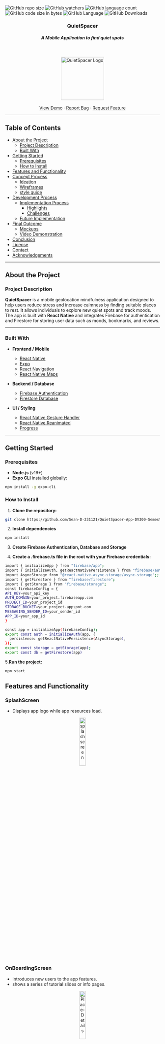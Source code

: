 
<br />

![GitHub repo size](https://img.shields.io/github/repo-size/Sean-D-231121/QuietSpacer-App-DV300-Semester-2-Term-3)
![GitHub watchers](https://img.shields.io/github/watchers/Sean-D-231121/QuietSpacer-App-DV300-Semester-2-Term-3)
![GitHub language count](https://img.shields.io/github/languages/count/Sean-D-231121/QuietSpacer-App-DV300-Semester-2-Term-3)
![GitHub code size in bytes](https://img.shields.io/github/languages/code-size/Sean-D-231121/QuietSpacer-App-DV300-Semester-2-Term-3)
![GitHub Language](https://img.shields.io/github/languages/top/Sean-D-231121/QuietSpacer-App-DV300-Semester-2-Term-3)
![GitHub Downloads](https://img.shields.io/github/downloads/Sean-D-231121/QuietSpacer-App-DV300-Semester-2-Term-3/total)


<h3 align="center">QuietSpacer</h3>
<h5 align="center">A Mobile Application to find quiet spots</h5>
</br>
<p align="center">
  <a href="https://github.com/Sean-D-231121/QuietSpacer-App-DV300-Semester-2-Term-3">
    <img src="assets/logo.png" align="center" alt="QuietSpacer Logo" width="auto" height="140">
  </a>
  <br />
  <br />
  <a href="https://drive.google.com/file/d/1rW7ZWpmjM3x7iSRn6ewZE2RgiZ7SC3zH/view?usp=sharing">View Demo</a>
  ·
  <a href="https://github.com/Sean-D-231121/QuietSpacer-App-DV300-Semester-2-Term-3/issues">Report Bug</a>
  ·
  <a href="https://github.com/Sean-D-231121/QuietSpacer-App-DV300-Semester-2-Term-3/issues">Request Feature</a>
</p>

---

## Table of Contents

* [About the Project](#about-the-project)
  * [Project Description](#project-description)
  * [Built With](#built-with)
* [Getting Started](#getting-started)
  * [Prerequisites](#prerequisites)
  * [How to Install](#how-to-install)
* [Features and Functionality](#features-and-functionality)
* [Concept Process](#concept-process)
  * [Ideation](#ideation)
  * [Wireframes](#wireframes)
  * [style guide](#style-guide)
* [Development Process](#development-process)
  * [Implementation Process](#implementation-process)
    * [Highlights](#highlights)
    * [Challenges](#challenges)
  * [Future Implementation](#future-implementation)
* [Final Outcome](#final-outcome)
  * [Mockups](#mockups)
  * [Video Demonstration](#video-demonstration)
* [Conclusion](#conclusion)
* [License](#license)
* [Contact](#contact)
* [Acknowledgements](#acknowledgements)

---
## About the Project
### Project Description

**QuietSpacer** is a mobile geolocation mindfulness application designed to help users reduce stress and increase calmness by finding suitable places to rest. It allows individuals to explore new quiet spots and track moods. The app is built with **React Native** and integrates Firebase for authentication and Firestore for storing user data such as moods, bookmarks, and reviews.  

---

### Built With

- **Frontend / Mobile**
  - [React Native](https://reactnative.dev/)
  - [Expo](https://expo.dev/)
  - [React Navigation](https://reactnavigation.org/)
  - [React Native Maps](https://github.com/react-native-maps/react-native-maps)

- **Backend / Database**
  - [Firebase Authentication](https://firebase.google.com/)
  - [Firestore Database](https://firebase.google.com/docs/firestore)

- **UI / Styling**
  - [React Native Gesture Handler](https://docs.swmansion.com/react-native-gesture-handler/)
  - [React Native Reanimated](https://docs.swmansion.com/react-native-reanimated/)
  - [Progress](https://www.npmjs.com/package/react-native-progress)

---

## Getting Started

### Prerequisites

- **Node.js** (v16+)
- **Expo CLI** installed globally:
```sh
npm install -g expo-cli
```
### How to Install
1. **Clone the repository:**
```sh
git clone https://github.com/Sean-D-231121/QuietSpacer-App-DV300-Semester-2-Term-3.git
```
2. **Install dependencies**
```sh
npm install
```
3. **Create Firebase Authentication, Database and Storage**

4. **Create a .firebase.ts file in the root with your Firebase credentials:**
```sh
import { initializeApp } from "firebase/app";
import { initializeAuth, getReactNativePersistence } from "firebase/auth";
import AsyncStorage from "@react-native-async-storage/async-storage";;
import { getFirestore } from "firebase/firestore";
import { getStorage } from "firebase/storage";
const firebaseConfig = {
API_KEY=your_api_key
AUTH_DOMAIN=your_project.firebaseapp.com
PROJECT_ID=your_project_id
STORAGE_BUCKET=your_project.appspot.com
MESSAGING_SENDER_ID=your_sender_id
APP_ID=your_app_id
}

const app = initializeApp(firebaseConfig);
export const auth = initializeAuth(app, {
  persistence: getReactNativePersistence(AsyncStorage),
});
export const storage = getStorage(app);
export const db = getFirestore(app)

```
5.**Run the project:**
```sh
npm start
```


## Features and Functionality

### SplashScreen
- Displays app logo while app resources load.
<p align="center">
 <img src="https://github.com/Sean-D-231121/QuietSpacer-App-DV300-Semester-2-Term-3/blob/main/assets/SplashScreen.png" align="center" alt="splashscreen" width="20%" height="auto">
</p>

### OnBoardingScreen
- Introduces new users to the app features.
- shows a series of tutorial slides or info pages.

<p align="center">
<img src="https://github.com/Sean-D-231121/QuietSpacer-App-DV300-Semester-2-Term-3/blob/main/assets/OnboardingScreen.png" align="center" alt="Place-Details" width="20%" height="auto">
</p>
    
### LoginScreen and Signup
- Handles user authentication and signup.
- includes username email/password inputs and profile image for profile display.
<p align="center">
  <img src="https://github.com/Sean-D-231121/QuietSpacer-App-DV300-Semester-2-Term-3/blob/main/assets/SignUp.png" align="center" alt="Signup" width="20%" height="auto">
  <img src="https://github.com/Sean-D-231121/QuietSpacer-App-DV300-Semester-2-Term-3/blob/main/assets/Login.png" align="center" alt="Login" width="20%" height="auto">
</p>

### HomeScreen
- The main screen after login
- Can look on map for nearby locations which have been marked as quiet and peaceful
- Add new places which you yourself find calming and might want to recommend to others
<p align="center">
  <img src="https://github.com/Sean-D-231121/QuietSpacer-App-DV300-Semester-2-Term-3/blob/main/assets/HomeScreen.png" alt="Homescreen" width="20%" />
  <img src="https://github.com/Sean-D-231121/QuietSpacer-App-DV300-Semester-2-Term-3/blob/main/assets/Add-place.png" alt="Add-place" width="20%" />
  <img src="https://github.com/Sean-D-231121/QuietSpacer-App-DV300-Semester-2-Term-3/blob/main/assets/View-place details.png" alt="View-place-details" width="20%" />
</p>

### Dashboard
- The main dashboard after login.
- Likely displays summaries of user data, moods, or visited places.
<p align="center">
<img src="https://github.com/Sean-D-231121/QuietSpacer-App-DV300-Semester-2-Term-3/blob/main/assets/Dashboard.png" align="center" alt="Dashboard" width="20%" height="auto">
</p>

### BookmarkScreen
- Shows places the user has bookmarked or favorited.
- Each card includes details like place name, calm score and location
<p align="center">
<img src="https://github.com/Sean-D-231121/QuietSpacer-App-DV300-Semester-2-Term-3/blob/main/assets/BookmarkScreen.png" align="center" alt="BookmarkScreen" width="20%" height="auto">
</p>

### PlaceDetailsScreen
- Displays detailed information for a specific place.
- Can bookmark the place for if wanting to be found later
- Add and view other user reviews
- look at calm score
<p align="center">
<img src="https://github.com/Sean-D-231121/QuietSpacer-App-DV300-Semester-2-Term-3/blob/main/assets/Place-Details.png" align="center" alt="Place-Details" width="20%" height="auto">
</p>

### ProfileScreen
- User profile management.
- Look at recently entered moods
<p align="center">
<img src="https://github.com/Sean-D-231121/QuietSpacer-App-DV300-Semester-2-Term-3/blob/main/assets/ProfileScreen.png" align="center" alt="ProfileScreen" width="20%" height="auto">
</p>


## Concept Process

### Ideation
I was Given Three Inspiration Cards:
- Reduce Stress
- Geolocation
- No traditional buttons

I found it challenging to come up with an idea for this my intial idea was to capture sounds in the vicinity and come up with a playlist but thinking back it was too much so I decided to make an app which allows you to mark locations for people who want to relaxing area where they can just relax.

### Wireframes
<p align="center">
<img src="https://github.com/Sean-D-231121/QuietSpacer-App-DV300-Semester-2-Term-3/blob/main/assets/Wireframe-SplashScreen.png" align="center" alt="SplashScreen" width="20%" height="auto">
<img src="https://github.com/Sean-D-231121/QuietSpacer-App-DV300-Semester-2-Term-3/blob/main/assets/Wireframe-Signup.png" align="center" alt="Signup" width="20%" height="auto">
<img src="https://github.com/Sean-D-231121/QuietSpacer-App-DV300-Semester-2-Term-3/blob/main/assets/Wireframe-HomeScreen.png" align="center" alt="HomeScreen" width="20%" height="auto">
<img src="https://github.com/Sean-D-231121/QuietSpacer-App-DV300-Semester-2-Term-3/blob/main/assets/Wireframe-PlaceDetails.png" align="center" alt="PlaceDetails" width="20%" height="auto">
<img src="https://github.com/Sean-D-231121/QuietSpacer-App-DV300-Semester-2-Term-3/blob/main/assets/Wireframe-Add-Place.png" align="center" alt="Add-place" width="20%" height="auto">
<img src="https://github.com/Sean-D-231121/QuietSpacer-App-DV300-Semester-2-Term-3/blob/main/assets/Wireframe-ProfileScreen.png" align="center" alt="ProfileScreen" width="20%" height="auto">
<img src="https://github.com/Sean-D-231121/QuietSpacer-App-DV300-Semester-2-Term-3/blob/main/assets/Wireframe-BookmarkScreen.png" align="center" alt="BookmarkScreen" width="20%" height="auto">
</p>

### Style-Guide
<p align="center">
<img src="https://github.com/Sean-D-231121/QuietSpacer-App-DV300-Semester-2-Term-3/blob/main/assets/logos.png" align="center" alt="Logos" width="20%" height="auto">
<img src="https://github.com/Sean-D-231121/QuietSpacer-App-DV300-Semester-2-Term-3/blob/main/assets/colours.png" align="center" alt="ColourScheme" width="20%" height="auto">
<img src="https://github.com/Sean-D-231121/QuietSpacer-App-DV300-Semester-2-Term-3/blob/main/assets/fonts.png" align="center" alt="Fonts" width="20%" height="auto">
</p>

## Development Process
### Implementation process

* **Frontend** (React-Native + TypeScript + Expo)

  * Set up the react-native expo project.
  * Implemented navigation using react-navigation.
  * Implemented maps using react-native-maps.
  * Implemented Tweening for maps and profile.
  * Used expo-location to find my current location to search for nearby places.

* **Backend** (Firebase Authentication + Firebase Cloud Database + Firebase Cloud Storage)

  * Enabled Authentication of user through email and password and user creation
    in AuthService.ts
  * Able to store and add images to storage in firebase for others reference in
    BucketService.ts
  * Use CRUD Functionality to create, get, update and delete from database
    through DbService.ts

#### Highlights

* Able to add place on map through a long press and store it in database
* Dashboard which keeps track of moods in places
* Reviews which can store calm score and calculate it
* Using Swipe buttons instead of traditonal buttons.
* UI was fun to implement and I felt the packages were easier use.
* Onboarding screen was fun and was the easiest to implement.

#### Challenges

* Adding a place to database and getting the correct information.
* HomeStack was annoying to implement with DrawerNavigation.
* Struggled implementing SplashScreen.
* Showing markers and getting them from database.
* The different UI of android and Iphone.
* native Keyboard conflicts.
* Getting Firebase storage to work.

### Future Implementation

* **Gamification**: Introduce badges or rewards for discovering new quiet places or contributing reviews.
* **Community Features**: Add a feed where users can share experiences, tips, or photos of quiet spots.
* **Mood Journal Enhancements**: Expand tracking to include stress levels, focus, or productivity insights.
* **Push Notifications**: Notify users about nearby quiet spots or reminders to take mindfulness breaks.
* **Directions Support**: Provide direction support for safe travelling.
* **Dark Mode / Theme Customization**: Give users the option to personalize the look and feel of the app.
* 
These are some future implementations which I believe will make it more interactive and fun to use for people who want to find.

## Final Outcome

### Mockups

<p align="center">
<img src="https://github.com/Sean-D-231121/QuietSpacer-App-DV300-Semester-2-Term-3/blob/main/assets/Mockup-1.png" align="center" alt="Mockup-1" width="80%" height="auto">
</p>
<p align="center">
<img src="https://github.com/Sean-D-231121/QuietSpacer-App-DV300-Semester-2-Term-3/blob/main/assets/Mockup-2.png" align="center" alt="Mockup-2" width="80%" height="auto">
</p>
<p align="center">
<img src="https://github.com/Sean-D-231121/QuietSpacer-App-DV300-Semester-2-Term-3/blob/main/assets/Mockup-3.png" align="center" alt="Mockup-3" width="80%" height="auto">
</p>
<p align="center">
<img src="https://github.com/Sean-D-231121/QuietSpacer-App-DV300-Semester-2-Term-3/blob/main/assets/Mockup-4.png" align="center" alt="Mockup-4" width="80%" height="auto">
</p>

### Video Demonstration

[View Demonstration](https://drive.google.com/file/d/1rW7ZWpmjM3x7iSRn6ewZE2RgiZ7SC3zH/view?usp=sharing)

## Conclusion

QuietSpacer successfully combines geolocation, mindfulness, and community-driven features to help users discover peaceful spaces and track their moods. Built with React Native and Firebase, it offers a simple yet engaging way to reduce stress. With future enhancements, it has strong potential to grow into a valuable wellness tool.


## License

Distributed under the MIT License. See `LICENSE` for more information.

---

## Contact

**Sean Dubbelman**  
Email: [231121@virtualwindow.co.za](mailto:231121@virtualwindow.co.za)  
GitHub: [@Sean](https://github.com/Sean-D-231121)


## Acknowledgements
* [Lecturer](https://github.com/Armand-OW)
* **Figma** for wireframing
* **Maps** for react-native-maps
* **react-native-reanimate** for animations
* **Firebase** for authentication, storage and CRUD functionality
* **React-native** for app building
* **expo** for development / runtime and some native functions
* [YouTube](https://www.youtube.com/)




